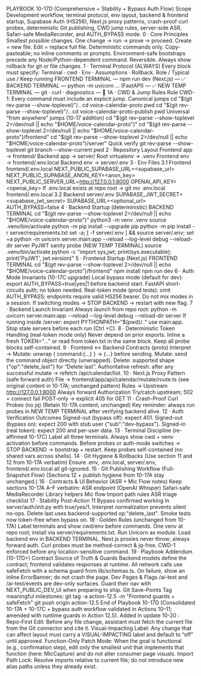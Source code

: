 PLAYBOOK 10-17D (Comprehensive + Stability + Bypass Auth Flow)
Scope
Development workflow, terminal protocol, env layout, backend & frontend startup, Supabase Auth (HS256), Next.js proxy patterns, crash-proof curl probes, deterministic Git publishing, CWD jump rules, server-side ASR, Safari-safe MediaRecorder, and AUTH_BYPASS mode.
0 · Core Principles
Smallest possible changes. One change → run → prove → proceed.
Create = new file. Edit = replace full file.
Deterministic commands only. Copy-pasteable; no inline comments or prompts.
Environment-safe bootstraps precede any Node/Python-dependent command.
Reversible. Always show rollback for git or file changes.
1 · Terminal Protocol (ALWAYS)
Every block must specify: Terminal · cwd · Env · Assumptions · Rollback.
Role / Typical use / Keep running
FRONTEND TERMINAL — npm run dev (Next.js) — ✅
BACKEND TERMINAL — python -m uvicorn … (FastAPI) — ✅
NEW TEMP TERMINAL — git · curl · diagnostics — 🚫
1A · CWD & Jump Rules
Rule CWD-1: Every command must include an explicit jump.
Canonical jumps
cd "$(git rev-parse --show-toplevel)"/..
cd voice-calendar-proto
pwd
cd "$(git rev-parse --show-toplevel)"/..
cd voice-calendar-proto-publish
pwd
Universal “from anywhere” jumps (10-17 addition)
cd "$(git rev-parse --show-toplevel 2>/dev/null || echo "$HOME/voice-calendar-proto")"
cd "$(git rev-parse --show-toplevel 2>/dev/null || echo "$HOME/voice-calendar-proto")/frontend"
cd "$(git rev-parse --show-toplevel 2>/dev/null || echo "$HOME/voice-calendar-proto")/server"
Quick verify
git rev-parse --show-toplevel
git branch --show-current
pwd
2 · Repository Layout
Frontend app → frontend/
Backend app → server/
Root virtualenv → .venv
Frontend env → frontend/.env.local
Backend env → server/.env
3 · Env Files
3.1 Frontend frontend/.env.local
NEXT_PUBLIC_SUPABASE_URL=<supabase_url>
NEXT_PUBLIC_SUPABASE_ANON_KEY=<anon_key>
NEXT_PUBLIC_SERVER_URL=http://127.0.0.1:8000
OPENAI_API_KEY=<openai_key>
If .env.local exists at repo root →
git mv .env.local frontend/.env.local
3.2 Backend server/.env
SUPABASE_JWT_SECRET=<supabase_jwt_secret>
SUPABASE_URL=<optional_url>
AUTH_BYPASS=false
4 · Backend Startup (deterministic)
BACKEND TERMINAL
cd "$(git rev-parse --show-toplevel 2>/dev/null || echo "$HOME/voice-calendar-proto")"
python3 -m venv .venv
source .venv/bin/activate
python -m pip install --upgrade pip
python -m pip install -r server/requirements.txt
set -a; [ -f server/.env ] && source server/.env; set +a
python -m uvicorn server.main:app --reload --log-level debug --reload-dir server
PyJWT sanity probe (NEW TEMP TERMINAL)
source .venv/bin/activate
python -c "import sys,jwt; print(sys.executable); print('PyJWT', jwt.version)"
5 · Frontend Startup (Next.js)
FRONTEND TERMINAL
cd "$(git rev-parse --show-toplevel 2>/dev/null || echo "$HOME/voice-calendar-proto")/frontend"
npm install
npm run dev
6 · Auth Mode Invariants (10-17C upgrade)
Local bypass mode (default for dev):
export AUTH_BYPASS=true|yes|1 before backend start.
FastAPI short-circuits auth; no token needed.
Real-token mode (prod tests):
omit AUTH_BYPASS; endpoints require valid HS256 bearer.
Do not mix modes in a session.
If switching modes → STOP BACKEND → restart with new flag.
7 · Backend Launch Invariant
Always launch from repo root:
python -m uvicorn server.main:app --reload --log-level debug --reload-dir server
If running inside /server:
export PYTHONPATH="$(pwd)/.."
use main:app.
Stop stale servers before each run (Ctrl +C).
8 · Deterministic Token Handling (real-token mode only)
Never depend on prior exports.
Inline a fresh TOKEN="..." or read from token.txt in the same block.
Keep all probe blocks self-contained.
9 · Frontend ↔ Backend Contracts (proto)
Interpret → Mutate: unwrap { command:{...} } → {...} before sending.
Mutate: send the command object directly (unwrapped).
Delete: supported shape {"op":"delete_last"} for “Delete last”.
Authoritative refresh: after any successful mutate → refetch /api/calendar/list.
10 · Next.js Proxy Pattern (safe forward auth)
File → frontend/app/api/calendar/mutate/route.ts (see original content in 10-17A; unchanged pattern)
Rules →
Upstream http://127.0.0.1:8000
Always forward Authorization
Try/catch upstream; 502 = connect fail
POST-only → explicit 405 for GET
11 · Crash-Proof Curl Probes (no jq)
(Retain 10-17A content; unchanged)
Key reminder: always run probes in NEW TEMP TERMINAL after verifying backend alive.
12 · Auth Verification Outcomes
Signed-out (bypass off): expect 401.
Signed-out (bypass on): expect 200 with stub user {"sub":"dev-bypass"}.
Signed-in (real token): expect 200 and per-user data.
13 · Terminal Discipline (re-affirmed 10-17C)
Label all three terminals.
Always show cwd + venv activation before commands.
Before probes or auth-mode switches → STOP BACKEND → bootstrap + restart.
Keep probes self-contained (no shared vars across shells).
14 · Git Hygiene & Rollbacks
(Use section 11 and 12 from 10-17A verbatim)
Ensure .env, .env.local, server/.env, frontend/.env.local all git-ignored.
15 · Git Publishing Workflow (Full-Snapshot Flow)
(Sections 12 + publish hygiene from 10-17A stay unchanged.)
16 · Contracts & UI Behavior (ASR + Mic Flow notes)
Keep sections 10-17A A–F verbatim:
ASR endpoint (OpenAI Whisper)
Safari-safe MediaRecorder
Library helpers
Mic flow
Import path rules
ASR triage checklist
17 · Stability Post-Action 11
Bypass confirmed working in server/auth/init.py with true/yes/1.
Interpret normalization prevents silent no-ops.
Delete last uses backend-supported op:"delete_last".
Smoke tests now token-free when bypass on.
18 · Golden Rules (unchanged from 10-17A)
Label terminals and show cwd/env before commands.
One venv at repo root; install via server/requirements.txt.
Run Uvicorn as module.
Load backend env in BACKEND TERMINAL.
Next.js proxies never throw; always forward auth.
Curl probes must be method-correct & jq-free.
CWD-1 enforced before any location-sensitive command.
19 · Playbook Addendum (10-17D+)
Contract Source of Truth & Guards
Backend models define the contract; frontend validates responses at runtime.
All network calls use safeFetch with a schema guard from lib/schemas.ts.
On failure, show an inline ErrorBanner; do not crash the page.
Dev Pages & Flags
/ai-test and /ai-test/events are dev-only surfaces. Guard their nav with NEXT_PUBLIC_DEV_UI when preparing to ship.
Git Save-Points
Tag meaningful milestones:
git tag -a action-12.5 -m "Frontend guards + safeFetch"
git push origin action-12.5
End of Playbook 10-17D (Consolidated 10-17A + 10-17C + bypass auth workflow validated in Actions 10–11; amended with runtime guards in Action 12.5).
Added in update 10-20 : Repo-First Edit: Before any file change, assistant must fetch the current file from the Git connector and cite it.
Visual-Impacting Label: Any change that can affect layout must carry a VISUAL-IMPACTING label and default to “off” until approved.
Function-Only Patch Mode: When the goal is functional (e.g., confirmation step), edit only the smallest unit that implements that function (here: MicCapture) and do not alter consumer page visuals.
Import Path Lock: Resolve imports relative to current file; do not introduce new alias paths unless they already exist.
